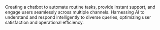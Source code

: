 Creating a chatbot to automate routine tasks, provide instant support, and engage users seamlessly across multiple channels. Harnessing AI to understand and respond intelligently to diverse queries, optimizing user satisfaction and operational efficiency.
